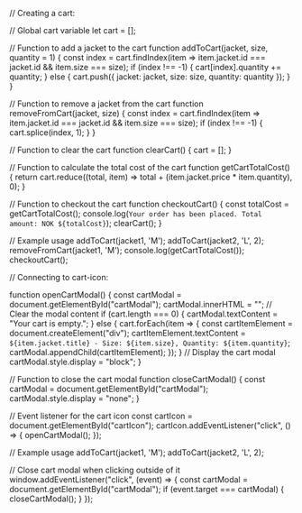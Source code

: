 
// Creating a cart:

// Global cart variable
let cart = [];

// Function to add a jacket to the cart
function addToCart(jacket, size, quantity = 1) {
    const index = cart.findIndex(item => item.jacket.id === jacket.id && item.size === size);
    if (index !== -1) {
        cart[index].quantity += quantity;
    } else {
        cart.push({ jacket: jacket, size: size, quantity: quantity });
    }
}

// Function to remove a jacket from the cart
function removeFromCart(jacket, size) {
    const index = cart.findIndex(item => item.jacket.id === jacket.id && item.size === size);
    if (index !== -1) {
        cart.splice(index, 1);
    }
}

// Function to clear the cart
function clearCart() {
    cart = [];
}

// Function to calculate the total cost of the cart
function getCartTotalCost() {
    return cart.reduce((total, item) => total + (item.jacket.price * item.quantity), 0);
}

// Function to checkout the cart
function checkoutCart() {
    const totalCost = getCartTotalCost();
    console.log(`Your order has been placed. Total amount: NOK ${totalCost}`);
    clearCart();
}

// Example usage
addToCart(jacket1, 'M');
addToCart(jacket2, 'L', 2);
removeFromCart(jacket1, 'M');
console.log(getCartTotalCost());
checkoutCart();



// Connecting to cart-icon:

function openCartModal() {
    const cartModal = document.getElementById("cartModal");
    cartModal.innerHTML = ""; // Clear the modal content
    if (cart.length === 0) {
        cartModal.textContent = "Your cart is empty.";
    } else {
        cart.forEach(item => {
            const cartItemElement = document.createElement("div");
            cartItemElement.textContent = `${item.jacket.title} - Size: ${item.size}, Quantity: ${item.quantity}`;
            cartModal.appendChild(cartItemElement);
        });
    }
    // Display the cart modal
    cartModal.style.display = "block";
}

// Function to close the cart modal
function closeCartModal() {
    const cartModal = document.getElementById("cartModal");
    cartModal.style.display = "none";
}

// Event listener for the cart icon
const cartIcon = document.getElementById("cartIcon");
cartIcon.addEventListener("click", () => {
    openCartModal();
});

// Example usage
addToCart(jacket1, 'M');
addToCart(jacket2, 'L', 2);

// Close cart modal when clicking outside of it
window.addEventListener("click", (event) => {
    const cartModal = document.getElementById("cartModal");
    if (event.target === cartModal) {
        closeCartModal();
    }
});